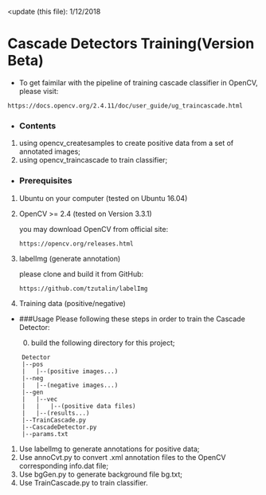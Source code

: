 <update (this file): 1/12/2018
# Cascade Detectors Training(Version Beta)

* To get faimilar with the pipeline of training cascade classifier in OpenCV, please visit:
```
https://docs.opencv.org/2.4.11/doc/user_guide/ug_traincascade.html
```

* ### Contents 
 1. using opencv_createsamples to create positive data from a set of annotated images;
 2. using opencv_traincascade to train classifier;

* ### Prerequisites
 1. Ubuntu on your computer (tested on Ubuntu 16.04)
 2. OpenCV >= 2.4 (tested on Version 3.3.1)
     
    you may download OpenCV from official site:
    ```
    https://opencv.org/releases.html
    ```
 3. labelImg (generate annotation)
    
    please clone and build it from GitHub:
    ```
    https://github.com/tzutalin/labelImg
    ```
 4. Training data (positive/negative)
* ###Usage
  Please following these steps in order to train the Cascade Detector:
  
  0. build the following directory for this project;
```    
    Detector   
    |--pos
	|   |--(positive images...)
	|--neg
	|   |--(negative images...)
	|--gen
	|   |--vec
	|   |   |--(positive data files)
	|   |--(results...)
	|--TrainCascade.py
	|--CascadeDetector.py
    |--params.txt
```
  1. Use labelImg to generate annotations for positive data;
  2. Use annoCvt.py to convert .xml annotation files to the OpenCV corresponding
     info.dat file;
  3. Use bgGen.py to generate background file bg.txt;
  4. Use TrainCascade.py to train classifier.
